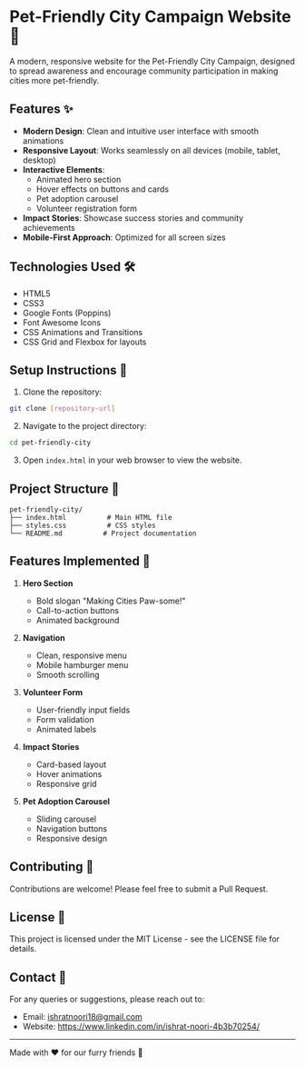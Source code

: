 # Pet-Friendly City Campaign Website 🐾

A modern, responsive website for the Pet-Friendly City Campaign, designed to spread awareness and encourage community participation in making cities more pet-friendly.

## Features ✨

- **Modern Design**: Clean and intuitive user interface with smooth animations
- **Responsive Layout**: Works seamlessly on all devices (mobile, tablet, desktop)
- **Interactive Elements**: 
  - Animated hero section
  - Hover effects on buttons and cards
  - Pet adoption carousel
  - Volunteer registration form
- **Impact Stories**: Showcase success stories and community achievements
- **Mobile-First Approach**: Optimized for all screen sizes

## Technologies Used 🛠️

- HTML5
- CSS3
- Google Fonts (Poppins)
- Font Awesome Icons
- CSS Animations and Transitions
- CSS Grid and Flexbox for layouts

## Setup Instructions 📝

1. Clone the repository:
```bash
git clone [repository-url]
```

2. Navigate to the project directory:
```bash
cd pet-friendly-city
```

3. Open `index.html` in your web browser to view the website.

## Project Structure 📁

```
pet-friendly-city/
├── index.html          # Main HTML file
├── styles.css          # CSS styles
└── README.md          # Project documentation
```

## Features Implemented 🎯

1. **Hero Section**
   - Bold slogan "Making Cities Paw-some!"
   - Call-to-action buttons
   - Animated background

2. **Navigation**
   - Clean, responsive menu
   - Mobile hamburger menu
   - Smooth scrolling

3. **Volunteer Form**
   - User-friendly input fields
   - Form validation
   - Animated labels

4. **Impact Stories**
   - Card-based layout
   - Hover animations
   - Responsive grid

5. **Pet Adoption Carousel**
   - Sliding carousel
   - Navigation buttons
   - Responsive design

## Contributing 🤝

Contributions are welcome! Please feel free to submit a Pull Request.

## License 📄

This project is licensed under the MIT License - see the LICENSE file for details.

## Contact 📧

For any queries or suggestions, please reach out to:
- Email: ishratnoori18@gmail.com
- Website: https://www.linkedin.com/in/ishrat-noori-4b3b70254/

---

Made with ❤️ for our furry friends 🐾 